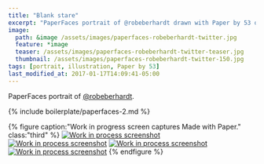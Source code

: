 ```yaml
---
title: "Blank stare"
excerpt: "PaperFaces portrait of @robeberhardt drawn with Paper by 53 on an iPad."
image: 
  path: &image /assets/images/paperfaces-robeberhardt-twitter.jpg 
  feature: *image
  teaser: /assets/images/paperfaces-robeberhardt-twitter-teaser.jpg
  thumbnail: /assets/images/paperfaces-robeberhardt-twitter-150.jpg
tags: [portrait, illustration, Paper by 53]
last_modified_at: 2017-01-17T14:09:41-05:00
---
```


PaperFaces portrait of [@robeberhardt](https://twitter.com/robeberhardt).

{% include boilerplate/paperfaces-2.md %}

{% figure caption:"Work in progress screen captures Made with Paper." class:"third" %}
[![Work in process screenshot](/assets/images/paperfaces-robeberhardt-process-1-600.jpg)](/assets/images/paperfaces-robeberhardt-process-1-lg.jpg)
[![Work in process screenshot](/assets/images/paperfaces-robeberhardt-process-2-600.jpg)](/assets/images/paperfaces-robeberhardt-process-2-lg.jpg)
[![Work in process screenshot](/assets/images/paperfaces-robeberhardt-process-3-600.jpg)](/assets/images/paperfaces-robeberhardt-process-3-lg.jpg)
[![Work in process screenshot](/assets/images/paperfaces-robeberhardt-process-4-600.jpg)](/assets/images/paperfaces-robeberhardt-process-4-lg.jpg)
{% endfigure %}
